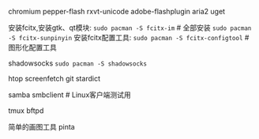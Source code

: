 

chromium
pepper-flash
rxvt-unicode
adobe-flashplugin
aria2
uget

安装fcitx,安装gtk、qt模块:
`sudo pacman -S fcitx-im` # 全部安装
`sudo pacman -S fcitx-sunpinyin`
安装fcitx配置工具:
`sudo pacman -S fcitx-configtool` # 图形化配置工具

shadowsocks
`sudo pacman -S shadowsocks`

htop
screenfetch
git
stardict

samba
smbclient # Linux客户端测试用

tmux
bftpd

简单的画图工具
pinta




